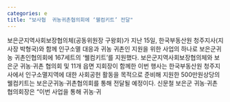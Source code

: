 ```yaml
---
categories: e
title: "보사협  귀농귀촌협의회에 ‘웰컴키트’ 전달"
---
```

보은군지역사회보장협의체(공동위원장 구왕회)가 지난 15일, 한국부동산원 청주지사(지사장 박형국)와 함께 인구소멸 대응과 귀농 귀촌인 지원을 위한 사업의 하나로 보은군귀농 귀촌인협의회에 167세트의 ‘웰컴키트’를 지원했다. 보은군지역사회보장협의체와 보은군 귀농·귀촌 협의회 및 11개 읍면 지회장이 함께한 이번 행사는 한국부동산원 청주지사에서 인구소멸지역에 대한 사회공헌 활동을 목적으로 준비해 지원한 500만원상당의 웰컴키트는 보은군귀농·귀촌협의회를 통해 전달될 예정이다. 신문철 보은군 귀농·귀촌 협의회장은 “이번 사업을 통해 귀농·귀